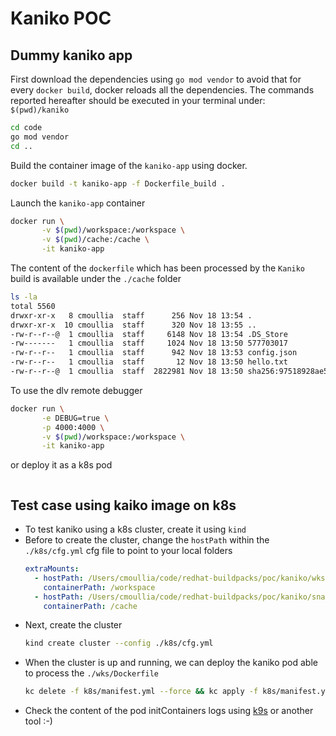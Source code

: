 # Kaniko POC

## Dummy kaniko app

First download the dependencies using `go mod vendor` to avoid that for every `docker build`, docker reloads all the dependencies.
The commands reported hereafter should be executed in your terminal under: `$(pwd)/kaniko`
```bash
cd code
go mod vendor
cd ..
```
Build the container image of the `kaniko-app` using docker.
```bash
docker build -t kaniko-app -f Dockerfile_build .
```
Launch the `kaniko-app` container
```bash
docker run \
       -v $(pwd)/workspace:/workspace \
       -v $(pwd)/cache:/cache \
       -it kaniko-app
```  
The content of the `dockerfile` which has been processed by the `Kaniko` build is available under the `./cache` folder
```bash
ls -la
total 5560
drwxr-xr-x   8 cmoullia  staff      256 Nov 18 13:54 .
drwxr-xr-x  10 cmoullia  staff      320 Nov 18 13:55 ..
-rw-r--r--@  1 cmoullia  staff     6148 Nov 18 13:54 .DS_Store
-rw-------   1 cmoullia  staff     1024 Nov 18 13:50 577703017
-rw-r--r--   1 cmoullia  staff      942 Nov 18 13:53 config.json
-rw-r--r--   1 cmoullia  staff       12 Nov 18 13:50 hello.txt
-rw-r--r--@  1 cmoullia  staff  2822981 Nov 18 13:50 sha256:97518928ae5f3d52d4164b314a7e73654eb686ecd8aafa0b79acd980773a740d.tgz
```

To use the dlv remote debugger       
```bash
docker run \
       -e DEBUG=true \
       -p 4000:4000 \
       -v $(pwd)/workspace:/workspace \
       -it kaniko-app
```
or deploy it as a k8s pod
```bash

```

## Test case using kaiko image on k8s

- To test kaniko using a k8s cluster, create it using `kind`
- Before to create the cluster, change the `hostPath` within the `./k8s/cfg.yml` cfg file to point to your local folders
  ```yaml
  extraMounts:
    - hostPath: /Users/cmoullia/code/redhat-buildpacks/poc/kaniko/wks # PLEASE CHANGE ME
      containerPath: /workspace
    - hostPath: /Users/cmoullia/code/redhat-buildpacks/poc/kaniko/snapshot # PLEASE CHANGE ME
      containerPath: /cache
  ```
- Next, create the cluster
  ```bash
  kind create cluster --config ./k8s/cfg.yml 
  ```
- When the cluster is up and running, we can deploy the kaniko pod able to process the `./wks/Dockerfile`  
  ```bash
  kc delete -f k8s/manifest.yml --force && kc apply -f k8s/manifest.yml 
  ```
- Check the content of the pod initContainers logs using [k9s](https://k9scli.io/) or another tool :-)